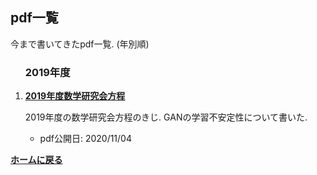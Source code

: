 <script type="text/x-mathjax-config">
MathJax.Hub.Config({
  tex2jax: {
    inlineMath: [['$','$'], ['\\(','\\)']],
    processEscapes: true
  },
  CommonHTML: { matchFontHeight: false },
  displayAlign: "left",
  displayIndent: "2em"
});
</script>
<script async src="https://cdnjs.cloudflare.com/ajax/libs/mathjax/2.7.0/MathJax.js?config=TeX-AMS_CHTML"></script>


## **pdf一覧**
今まで書いてきたpdf一覧. (年別順) 

<ol reversed>


### 2019年度
<li><p><strong><a href="/pdfs/main.pdf">2019年度数学研究会方程</a></strong></p>

  <p>2019年度の数学研究会方程のきじ. GANの学習不安定性について書いた. </p>

  <ul>
    <li>pdf公開日: 2020/11/04 </li>
  </ul>
</li>

</ol>

**[ホームに戻る](/index)**